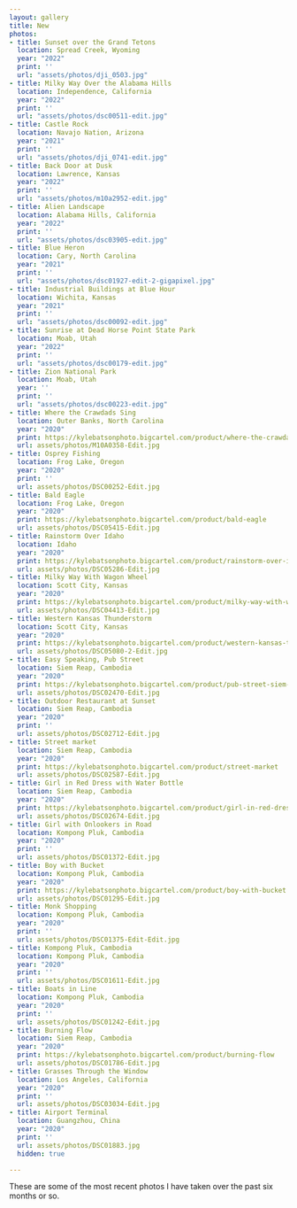 ```yaml
---
layout: gallery
title: New
photos:
- title: Sunset over the Grand Tetons
  location: Spread Creek, Wyoming
  year: "2022"
  print: ''
  url: "assets/photos/dji_0503.jpg"
- title: Milky Way Over the Alabama Hills
  location: Independence, California
  year: "2022"
  print: ''
  url: "assets/photos/dsc00511-edit.jpg"
- title: Castle Rock
  location: Navajo Nation, Arizona
  year: "2021"
  print: ''
  url: "assets/photos/dji_0741-edit.jpg"
- title: Back Door at Dusk
  location: Lawrence, Kansas
  year: "2022"
  print: ''
  url: "assets/photos/m10a2952-edit.jpg"
- title: Alien Landscape
  location: Alabama Hills, California
  year: "2022"
  print: ''
  url: "assets/photos/dsc03905-edit.jpg"
- title: Blue Heron
  location: Cary, North Carolina
  year: "2021"
  print: ''
  url: "assets/photos/dsc01927-edit-2-gigapixel.jpg"
- title: Industrial Buildings at Blue Hour
  location: Wichita, Kansas
  year: "2021"
  print: ''
  url: "assets/photos/dsc00092-edit.jpg"
- title: Sunrise at Dead Horse Point State Park
  location: Moab, Utah
  year: "2022"
  print: ''
  url: "assets/photos/dsc00179-edit.jpg"
- title: Zion National Park
  location: Moab, Utah
  year: ''
  print: ''
  url: "assets/photos/dsc00223-edit.jpg"
- title: Where the Crawdads Sing
  location: Outer Banks, North Carolina
  year: "2020"
  print: https://kylebatsonphoto.bigcartel.com/product/where-the-crawdads-sing
  url: assets/photos/M10A0358-Edit.jpg
- title: Osprey Fishing
  location: Frog Lake, Oregon
  year: "2020"
  print: ''
  url: assets/photos/DSC00252-Edit.jpg
- title: Bald Eagle
  location: Frog Lake, Oregon
  year: "2020"
  print: https://kylebatsonphoto.bigcartel.com/product/bald-eagle
  url: assets/photos/DSC05415-Edit.jpg
- title: Rainstorm Over Idaho
  location: Idaho
  year: "2020"
  print: https://kylebatsonphoto.bigcartel.com/product/rainstorm-over-idaho
  url: assets/photos/DSC05286-Edit.jpg
- title: Milky Way With Wagon Wheel
  location: Scott City, Kansas
  year: "2020"
  print: https://kylebatsonphoto.bigcartel.com/product/milky-way-with-wagon-wheel
  url: assets/photos/DSC04413-Edit.jpg
- title: Western Kansas Thunderstorm
  location: Scott City, Kansas
  year: "2020"
  print: https://kylebatsonphoto.bigcartel.com/product/western-kansas-thunderstorm
  url: assets/photos/DSC05080-2-Edit.jpg
- title: Easy Speaking, Pub Street
  location: Siem Reap, Cambodia
  year: "2020"
  print: https://kylebatsonphoto.bigcartel.com/product/pub-street-siem-reap-cambodi
  url: assets/photos/DSC02470-Edit.jpg
- title: Outdoor Restaurant at Sunset
  location: Siem Reap, Cambodia
  year: "2020"
  print: ''
  url: assets/photos/DSC02712-Edit.jpg
- title: Street market
  location: Siem Reap, Cambodia
  year: "2020"
  print: https://kylebatsonphoto.bigcartel.com/product/street-market
  url: assets/photos/DSC02587-Edit.jpg
- title: Girl in Red Dress with Water Bottle
  location: Siem Reap, Cambodia
  year: "2020"
  print: https://kylebatsonphoto.bigcartel.com/product/girl-in-red-dress-with-water-bottle
  url: assets/photos/DSC02674-Edit.jpg
- title: Girl with Onlookers in Road
  location: Kompong Pluk, Cambodia
  year: "2020"
  print: ''
  url: assets/photos/DSC01372-Edit.jpg
- title: Boy with Bucket
  location: Kompong Pluk, Cambodia
  year: "2020"
  print: https://kylebatsonphoto.bigcartel.com/product/boy-with-bucket
  url: assets/photos/DSC01295-Edit.jpg
- title: Monk Shopping
  location: Kompong Pluk, Cambodia
  year: "2020"
  print: ''
  url: assets/photos/DSC01375-Edit-Edit.jpg
- title: Kompong Pluk, Cambodia
  location: Kompong Pluk, Cambodia
  year: "2020"
  print: ''
  url: assets/photos/DSC01611-Edit.jpg
- title: Boats in Line
  location: Kompong Pluk, Cambodia
  year: "2020"
  print: ''
  url: assets/photos/DSC01242-Edit.jpg
- title: Burning Flow
  location: Siem Reap, Cambodia
  year: "2020"
  print: https://kylebatsonphoto.bigcartel.com/product/burning-flow
  url: assets/photos/DSC01786-Edit.jpg
- title: Grasses Through the Window
  location: Los Angeles, California
  year: "2020"
  print: ''
  url: assets/photos/DSC03034-Edit.jpg
- title: Airport Terminal
  location: Guangzhou, China
  year: "2020"
  print: ''
  url: assets/photos/DSC01883.jpg
  hidden: true

---
```

<p>These are some of the most recent photos I have taken over the past six months or so.</p>
